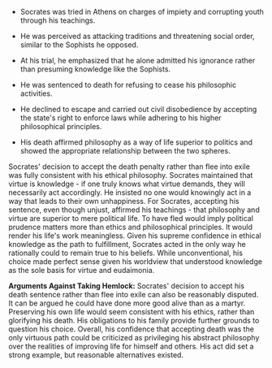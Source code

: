 
- Socrates was tried in Athens on charges of impiety and corrupting youth through his teachings. 

- He was perceived as attacking traditions and threatening social order, similar to the Sophists he opposed. 

- At his trial, he emphasized that he alone admitted his ignorance rather than presuming knowledge like the Sophists. 

- He was sentenced to death for refusing to cease his philosophic activities. 

- He declined to escape and carried out civil disobedience by accepting the state's right to enforce laws while adhering to his higher philosophical principles. 

- His death affirmed philosophy as a way of life superior to politics and showed the appropriate relationship between the two spheres.

Socrates' decision to accept the death penalty rather than flee into exile was fully consistent with his ethical philosophy. Socrates maintained that virtue is knowledge - if one truly knows what virtue demands, they will necessarily act accordingly. He insisted no one would knowingly act in a way that leads to their own unhappiness. For Socrates, accepting his sentence, even though unjust, affirmed his teachings - that philosophy and virtue are superior to mere political life. To have fled would imply political prudence matters more than ethics and philosophical principles. It would render his life's work meaningless. Given his supreme confidence in ethical knowledge as the path to fulfillment, Socrates acted in the only way he rationally could to remain true to his beliefs. While unconventional, his choice made perfect sense given his worldview that understood knowledge as the sole basis for virtue and eudaimonia.

**Arguments Against Taking Hemlock:**
Socrates' decision to accept his death sentence rather than flee into exile can also be reasonably disputed. It can be argued he could have done more good alive than as a martyr. Preserving his own life would seem consistent with his ethics, rather than glorifying his death. His obligations to his family provide further grounds to question his choice. Overall, his confidence that accepting death was the only virtuous path could be criticized as privileging his abstract philosophy over the realities of improving life for himself and others. His act did set a strong example, but reasonable alternatives existed.